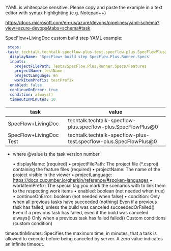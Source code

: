 YAML is whitespace sensitive. Please copy and paste the example in a text editor with syntax highlighting (e.g. Notepad++)

https://docs.microsoft.com/en-us/azure/devops/pipelines/yaml-schema?view=azure-devops&tabs=schema#task

SpecFlow+LivingDoc custom build step YAML example:

```yaml
 steps:
-task: techtalk.techtalk-specflow-plus-test.specflow-plus.SpecFlowPlus@0
  displayName: 'SpecFlow+ build step SpecFlow.Plus.Runner.Specs'
  inputs:
    projectFilePath: Tests/SpecFlow.Plus.Runner.Specs/Features
    projectName: testName
    projectLanguage: en
    workItemPrefix: testPrefix
  enabled: false
  continueOnError: true
  condition: always()
  timeoutInMinutes: 10
```

| task | value |
| --- | --- |
| SpecFlow+LivingDoc  | techtalk.techtalk-specflow-plus.specflow-plus.SpecFlowPlus@0  |
| SpecFlow+LivingDoc Test  | techtalk.techtalk-specflow-plus-test.specflow-plus.SpecFlowPlus@0  |
	
* where @value is the task version number

	• displayName: (required)
	• projectFilePath: The project file (*.csproj) containing the feature files (required)
	• projectName: The name of the project visible in the viewer
	• projectLanguage: https://docs.cucumber.io/gherkin/reference/#spoken-languages
	• workItemPrefix: The special tag you mark the scenarios with to link them to the respecting work items
	• enabled: boolean (not needed when true)
	• continueOnError: boolean  (not needed when false)
	• condition:
Only when all previous tasks have succeeded	(nothing)
Even if a previous task has failed, unless the build was canceled	succeededOrFailed()
Even if a previous task has failed, even if the build was canceled	always()
Only when a previous task has failed	failed()
Custom conditions	(custom condition)

timeoutInMinutes: Specifies the maximum time, in minutes, that a task is allowed to execute before being canceled by server. A zero value indicates an infinite timeout.